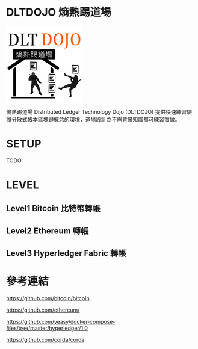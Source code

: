 # DLTDOJO 熵熱踢道場

![DLTDOJO](dltdojo.png "DLT DOJO")

熵熱踢道場 Distributed Ledger Technology Dojo (DLTDOJO) 提供快速練習驗證分散式帳本區塊鏈概念的環境，道場設計為不需背景知識都可練習實做。

# SETUP
TODO

# LEVEL

## Level1 Bitcoin 比特幣轉帳

## Level2 Ethereum 轉帳

## Level3 Hyperledger Fabric 轉帳

# 參考連結

https://github.com/bitcoin/bitcoin

https://github.com/ethereum/

https://github.com/yeasy/docker-compose-files/tree/master/hyperledger/1.0

https://github.com/corda/corda
